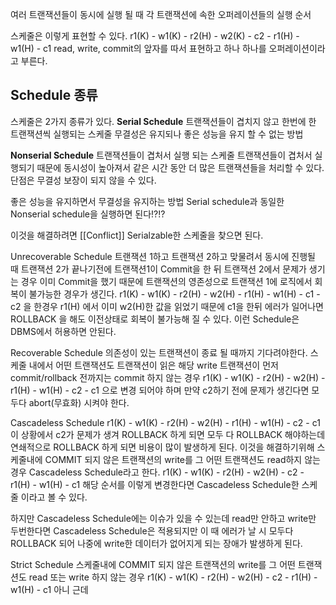 여러 트랜잭션들이 동시에 실행 될 때 각 트랜잭션에 속한 오퍼레이션들의 실행 순서

스케줄은 이렇게 표현할 수 있다.
r1(K) - w1(K) - r2(H) - w2(K) - c2 - r1(H) - w1(H) - c1
read, write, commit의 앞자를 따서 표현하고 하나 하나를 오퍼레이션이라고 부른다.

## Schedule 종류
스케줄은 2가지 종류가 있다.
**Serial Schedule** 트랜잭션들이 겹치지 않고 한번에 한 트랜잭션씩 실행되는 스케줄
무결성은 유지되나 좋은 성능을 유지 할 수 없는 방법

**Nonserial Schedule** 트랜잭션들이 겹처서 실행 되는 스케줄
트랜잭션들이 겹처서 실행되기 때문에 동시성이 높아져서 같은 시간 동안 더 많은 트랜잭션들을 처리할 수 있다.
단점은 무결성 보장이 되지 않을 수 있다.

좋은 성능을 유지하면서 무결성을 유지하는 방법
Serial schedule과 동일한 Nonserial schedule을 실행하면 된다!?!?

이것을 해결하려면 [[Conflict]] Serialzable한 스케줄을 찾으면 된다.

Unrecoverable Schedule
트랜잭션 1하고 트랜잭션 2하고 맞물려서 동시에 진행될 때
트랜잭션 2가 끝나기전에 트랜잭션1이 Commit을 한 뒤 트랜잭션 2에서 문제가 생기는 경우
이미 Commit을 했기 때문에 트랜잭션의 영존성으로 트랜잭션 1에 로직에서 회복이 불가능한 경우가 생긴다.
r1(K) - w1(K) - r2(H) - w2(H) - r1(H) - w1(H) - c1 - c2 을 한경우
r1(H) 에서 이미 w2(H)한 값을 읽었기 때문에 c1을 한뒤 에러가 일어나면 ROLLBACK 을 해도 이전상태로 회복이 불가능해 질 수 있다.
이런 Schedule은 DBMS에서 허용하면 안된다.

Recoverable Schedule
의존성이 있는 트랜잭션이 종료 될 때까지 기다려야한다.
스케줄 내에서 어떤 트랜잭션도 트랜잭션이 읽은 해당 write 트랜잭션이  먼저 commit/rollback 전까지는 commit 하지 않는 경우
r1(K) - w1(K) - r2(H) - w2(H) - r1(H) - w1(H) - c2 - c1 으로 변경 되어야 하며
만약 c2하기 전에 문제가 생긴다면 모두다 abort(무효화) 시켜야 한다.

Cascadeless Schedule
r1(K) - w1(K) - r2(H) - w2(H) - r1(H) - w1(H) - c2 - c1
이 상황에서 c2가 문제가 생겨 ROLLBACK 하게 되면 모두 다 ROLLBACK 해야하는데 연쇄적으로 ROLLBACK 하게 되면 비용이 많이 발생하게 된다.
이것을 해결하기위해
스케줄내에 COMMIT 되지 않은 트랜잭션의 write를 그 어떤 트랜잭션도 read하지 않는 경우 
Cascadeless Schedule라고 한다.
r1(K) - w1(K) - r2(H) - w2(H) - c2 - r1(H) - w1(H) - c1
해당 순서를 이렇게 변경한다면 Cascadeless Schedule한 스케줄 이라고 볼 수 있다.

하지만 Cascadeless Schedule에는 이슈가 있을 수 있는데
read만 안하고 write만 두번한다면 Cascadeless Schedule은 적용되지만 이 때 에러가 날 시 모두다 ROLLBACK 되어 나중에 write한 데이터가 없어지게 되는 장애가 발생하게 된다.


Strict Schedule
스케줄내에 COMMIT 되지 않은 트랜잭션의 write를 그 어떤 트랜잭션도 read 또는 write 하지 않는 경우 
r1(K) - w1(K) - r2(H) - w2(H) - c2 - r1(H) - w1(H) - c1
아니 근데 



